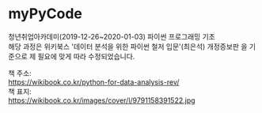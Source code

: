 # myPyCode
청년취업아카데미(2019-12-26~2020-01-03) 파이썬 프로그래밍 기초   
해당 과정은 위키북스 '데이터 분석을 위한 파이썬 철저 입문'(최은석) 개정증보판 을 기준으로 제 필요에 맞게 따라 수정되었습니다. 

책 주소:   
https://wikibook.co.kr/python-for-data-analysis-rev/   
책 표지:   
https://wikibook.co.kr/images/cover/l/9791158391522.jpg
